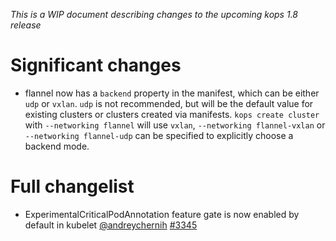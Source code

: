 _This is a WIP document describing changes to the upcoming kops 1.8 release_

# Significant changes

* flannel now has a `backend` property in the manifest, which can be either `udp` or `vxlan`.  `udp`
is not recommended, but will be the default value for existing clusters or clusters created via manifests.
`kops create cluster` with `--networking flannel` will use `vxlan`, `--networking flannel-vxlan`
or `--networking flannel-udp` can be specified to explicitly choose a backend mode.

# Full changelist

* ExperimentalCriticalPodAnnotation feature gate is now enabled by default in kubelet [@andreychernih](https://github.com/andreychernih) [#3345](https://github.com/kubernetes/kops/pull/3345)

